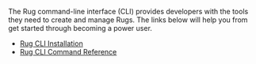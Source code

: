 The Rug command-line interface (CLI) provides developers with the
tools they need to create and manage Rugs.  The links below will help
you from get started through becoming a power user.

-   [Rug CLI Installation](/rug/cli/rug-cli-install.md)
-   [Rug CLI Command Reference](/rug/cli/rug-cli-commands.md)
